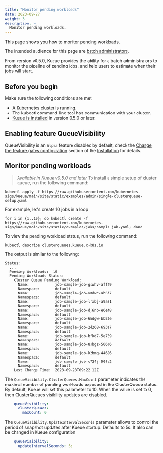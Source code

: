 ```yaml
---
title: "Monitor pending workloads"
date: 2023-09-27
weight: 3
description: >
  Monitor pending workloads.
---
```


This page shows you how to monitor pending workloads.

The intended audience for this page are [batch administrators](/docs/tasks#batch-administrator).

From version v0.5.0, Kueue provides the ability for a batch administrators to monitor
the pipeline of pending jobs, and help users to estimate when their jobs will
start.

## Before you begin

Make sure the following conditions are met:

- A Kubernetes cluster is running.
- The kubectl command-line tool has communication with your cluster.
- [Kueue is installed](/docs/installation) in version 0.5.0 or later.

## Enabling feature QueueVisibility

QueueVisibility is an `Alpha` feature disabled by default, check the [Change the feature gates configuration](/docs/installation/#change-the-feature-gates-configuration) section of the [Installation](/docs/installation/) for details.

## Monitor pending workloads

> _Available in Kueue v0.5.0 and later_
To install a simple setup of cluster queue, run the following command:

```shell
kubectl apply -f https://raw.githubusercontent.com/kubernetes-sigs/kueue/main/site/static/examples/admin/single-clusterqueue-setup.yaml
```

For example, let's create 10 jobs in a loop

```shell
for i in {1..10}; do kubectl create -f https://raw.githubusercontent.com/kubernetes-sigs/kueue/main/site/static/examples/jobs/sample-job.yaml; done
```

To view the pending workload status, run the following command:

```shell
kubectl describe clusterqueues.kueue.x-k8s.io
```

The output is similar to the following:

```shell
Status:
  ...
  Pending Workloads:  10
  Pending Workloads Status:
    Cluster Queue Pending Workload:
      Name:            job-sample-job-gswhv-afff9
      Namespace:       default
      Name:            job-sample-job-v8dwc-ab5b7
      Namespace:       default
      Name:            job-sample-job-lrxbj-a9a91
      Namespace:       default
      Name:            job-sample-job-dj6nb-e6ef8
      Namespace:       default
      Name:            job-sample-job-6hdgw-bb26e
      Namespace:       default
      Name:            job-sample-job-2d268-693a7
      Namespace:       default
      Name:            job-sample-job-bfkd7-5e739
      Namespace:       default
      Name:            job-sample-job-8sbgz-506c6
      Namespace:       default
      Name:            job-sample-job-k2bmq-44616
      Namespace:       default
      Name:            job-sample-job-c724j-50fd2
      Namespace:       default
    Last Change Time:  2023-09-28T09:22:12Z
```

The `QueueVisibility.ClusterQueues.MaxCount` parameter indicates the maximal number of pending workloads exposed in the ClusterQueue status. By default, Kueue will set this parameter to 10. When the value is set to 0, then ClusterQueues visibility updates are disabled.

```yaml
    queueVisibility:
      clusterQueues: 
        maxCount: 0
```

The `QueueVisibility.UpdateIntervalSeconds` parameter allows to control the period of snapshot updates after Kueue startup. Defaults to 5s. It also can be changed in Kueue configuration

```yaml
    queueVisibility:
      updateIntervalSeconds: 5s
```
